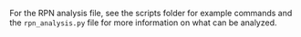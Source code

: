 For the RPN analysis file, see the scripts folder for example commands and the `rpn_analysis.py` file for 
more information on what can be analyzed. 